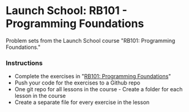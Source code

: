 # Launch School: RB101 - Programming Foundations
Problem sets from the Launch School course "RB101: Programming Foundations." 

### Instructions 
* Complete the exercises in "[RB101: Programming Foundations](https://launchschool.com/courses/79f19170/home)" 
* Push your code for the exercises to a Github repo 
* One git repo for all lessons in the course - Create a folder for each lesson in the course 
* Create a separate file for every exercise in the lesson
